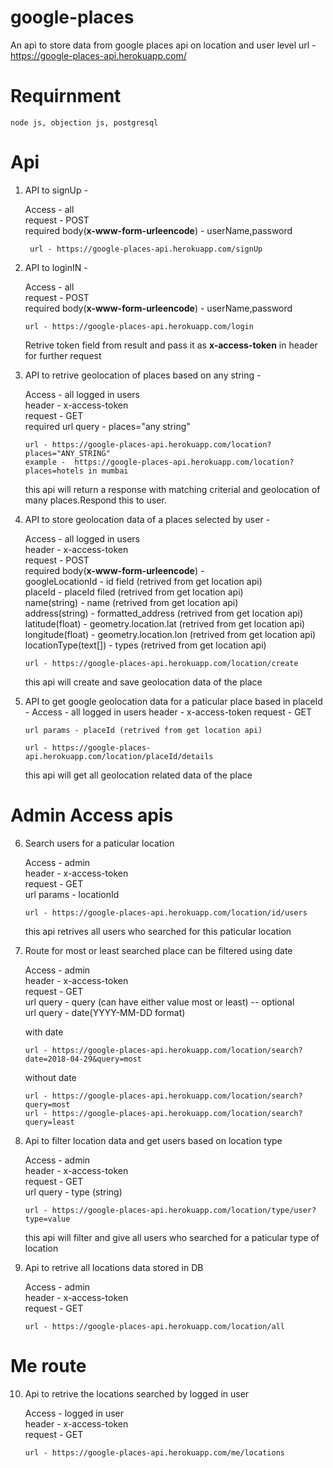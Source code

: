 # google-places
An api to store data from google places api on location and user level
url - https://google-places-api.herokuapp.com/

# Requirnment 
    node js, objection js, postgresql

# Api 

1) API to signUp -

    Access - all  <br />
    request - POST <br />
    required body(**x-www-form-urleencode**) - userName,password <br />
    
        url - https://google-places-api.herokuapp.com/signUp
    
2) API to loginIN -
    
    Access - all <br />
    request - POST <br />
    required body(**x-www-form-urleencode**) - userName,password <br />
    
       url - https://google-places-api.herokuapp.com/login 
    Retrive token field from result and pass it as **x-access-token**  in header for further request
     
3) API to retrive geolocation of places based on any string -
   
    Access - all logged in users <br />
    header - x-access-token <br />
    request - GET <br />
    required url query - places="any string"  <br />
    
       url - https://google-places-api.herokuapp.com/location?places="ANY_STRING" 
       example -  https://google-places-api.herokuapp.com/location?places=hotels in mumbai 
    
    this api will return a response with matching criterial and geolocation of many places.Respond this to user.
    
    
4) API to store geolocation data of a places selected by user -

    Access - all logged in users <br />
    header - x-access-token <br />
    request - POST <br />
    required body(**x-www-form-urleencode**) -  <br />
    googleLocationId - id field (retrived from get location api) <br />
    placeId - placeId filed (retrived from get location api) <br />
    name(string) - name (retrived from get location api) <br />
    address(string) - formatted_address (retrived from get  location api) <br />
    latitude(float) - geometry.location.lat (retrived from get location api) <br />
    longitude(float) - geometry.location.lon (retrived from get location api) <br />
    locationType(text[]) - types (retrived from get location api)<br />
    
       url - https://google-places-api.herokuapp.com/location/create
    
    this api will create and save geolocation data of the place   
    
5) API to get google geolocation data for a paticular place based in placeId -
    Access - all logged in users
    header - x-access-token
    request - GET
    
       url params - placeId (retrived from get location api)
    
       url - https://google-places-api.herokuapp.com/location/placeId/details
    
    this api will get all  geolocation related data of the place       
  
    
# Admin Access apis
  
6) Search users for a paticular location 
 
    Access - admin <br /> 
    header - x-access-token <br />
    request - GET <br />
    url params - locationId  <br />
    
       url - https://google-places-api.herokuapp.com/location/id/users 
    
    this api retrives all users who searched for this paticular location  
    
7)  Route for most or least searched place can be filtered using date

    Access - admin  <br />
    header - x-access-token  <br />
    request - GET  <br />
    url query - query (can have  either value most or least) -- optional  <br />
    url query - date(YYYY-MM-DD format)  <br />
    
    with date  <br />
    
        url - https://google-places-api.herokuapp.com/location/search?date=2018-04-29&query=most
    
    without date  <br />
    
        url - https://google-places-api.herokuapp.com/location/search?query=most
        url - https://google-places-api.herokuapp.com/location/search?query=least

8) Api to filter location data and get users based on location type 

    Access - admin  <br />
    header - x-access-token  <br />
    request - GET  <br />
    url query - type (string) <br />
    
       url - https://google-places-api.herokuapp.com/location/type/user?type=value
       
    this api will filter and give all users who searched for a paticular type of location 
    
9) Api to retrive all locations data stored in DB 

    Access - admin  <br />
    header - x-access-token <br />
    request - GET <br />
    
       url - https://google-places-api.herokuapp.com/location/all

# Me route 

10) Api to retrive the locations searched by logged in user

    Access - logged in user  <br />
    header - x-access-token  <br />
    request - GET  <br />
    
        url - https://google-places-api.herokuapp.com/me/locations





     
